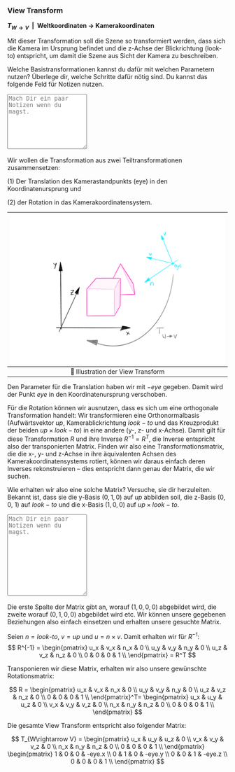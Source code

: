 
### View Transform 

**$T_{W\rightarrow{}V}$&ensp;|&ensp;Weltkoordinaten $\rightarrow$ Kamerakoordinaten**

Mit dieser Transformation soll die Szene so transformiert werden, dass sich die Kamera im Ursprung befindet und die z-Achse der Blickrichtung (look-to) entspricht, um damit die Szene aus Sicht der Kamera zu beschreiben. 

Welche Basistransformationen kannst du dafür mit welchen Parametern nutzen? Überlege dir, welche Schritte dafür nötig sind. Du kannst das folgende Feld für Notizen nutzen.
<textarea class = 'notes' rows = '8' placeholder = 'Mach Dir ein paar Notizen wenn du magst.'></textarea> 

Wir wollen die Transformation aus zwei Teiltransformationen zusammensetzen:

(1) Der Translation des Kamerastandpunkts (eye) in den Koordinatenursprung und

(2) der Rotation in das Kamerakoordinatensystem.

| ![camera-model](./view-transform.png?as=webp) |
| :--------------: |
| :jigsaw: Illustration der View Transform |

Den Parameter für die Translation haben wir mit $-eye$ gegeben. Damit wird der Punkt $eye$ in den Koordinatenursprung verschoben.

Für die Rotation können wir ausnutzen, dass es sich um eine orthogonale Transformation handelt: Wir transformieren eine Orthonormalbasis (Aufwärtsvektor $up$, Kamerablickrichtung $look-to$ und das Kreuzprodukt der beiden $up\times look-to$) in eine andere (y-, z- und x-Achse). Damit gilt für diese Transformation $R$ und ihre Inverse $R^{-1}=R^T$, die Inverse entspricht also der transponierten Matrix.
Finden wir also eine Transformationsmatrix, die die x-, y- und z-Achse in ihre äquivalenten Achsen des Kamerakoordinatensystems rotiert, können wir daraus einfach deren Inverses rekonstruieren – dies entspricht dann genau der Matrix, die wir suchen.

Wie erhalten wir also eine solche Matrix? Versuche, sie dir herzuleiten. Bekannt ist, dass sie die y-Basis $\left(0,1,0\right)$ auf $up$ abbilden soll, die z-Basis $\left(0,0,\ 1\right)$ auf $look-to$ und die x-Basis $\left(1,0,0\right)$ auf $up\times look-to$.
<textarea class = 'notes' rows = '12' placeholder = 'Mach Dir ein paar Notizen wenn du magst.'></textarea> 

Die erste Spalte der Matrix gibt an, worauf $\left(1,0,0,0\right)$ abgebildet wird, die zweite worauf $\left(0,1,0,0\right)$ abgebildet wird etc. Wir können unsere gegebenen Beziehungen also einfach einsetzen und erhalten unsere gesuchte Matrix. 

Seien $n=look\text{-}to$, $v=up$ und $u=n\times v$. Damit erhalten wir für $R^{-1}$:
$$
    R^{-1} =
    \begin{pmatrix}
        u_x & v_x & n_x & 0 \\
        u_y & v_y & n_y & 0 \\
        u_z & v_z & n_z & 0 \\
        0 & 0 & 0 & 1 \\
    \end{pmatrix} = R^T
$$

Transponieren wir diese Matrix, erhalten wir also unsere gewünschte Rotationsmatrix:

$$
    R =
    \begin{pmatrix}
        u_x & v_x & n_x & 0 \\
        u_y & v_y & n_y & 0 \\
        u_z & v_z & n_z & 0 \\
        0 & 0 & 0 & 1 \\
    \end{pmatrix}^T=
    \begin{pmatrix}
        u_x & u_y & u_z & 0 \\
        v_x & v_y & v_z & 0 \\
        n_x & n_y & n_z & 0 \\
        0 & 0 & 0 & 1 \\
    \end{pmatrix}
$$

Die gesamte View Transform entspricht also folgender Matrix:

$$
    T_{W\rightarrow V} =
    \begin{pmatrix}
        u_x & u_y & u_z & 0 \\
        v_x & v_y & v_z & 0 \\
        n_x & n_y & n_z & 0 \\
        0 & 0 & 0 & 1 \\
    \end{pmatrix}
    \begin{pmatrix}
        1 & 0 & 0 & -eye.x \\
        0 & 1 & 0 & -eye.y \\
        0 & 0 & 1 & -eye.z \\
        0 & 0 & 0 & 1 \\
    \end{pmatrix}
$$
